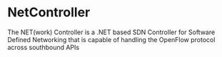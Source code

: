 # NetController
The NET(work) Controller is a .NET based SDN Controller for Software Defined Networking that is capable of handling the OpenFlow protocol across southbound APIs
